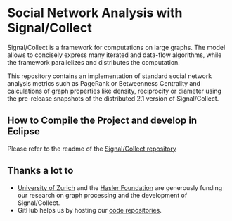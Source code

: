 Social Network Analysis with Signal/Collect
========================================================================================================================

Signal/Collect is a framework for computations on large graphs. The model allows to concisely express many iterated and data-flow algorithms, while the framework parallelizes and distributes the computation.

This repository contains an implementation of standard social network analysis metrics such as PageRank or Betweenness Centrality and calculations of graph properties like density, reciprocity or diameter using the pre-release snapshots of the distributed 2.1 version of Signal/Collect.

How to Compile the Project and develop in Eclipse
--------------------------
Please refer to the readme of the [Signal/Collect repository](https://github.com/uzh/signal-collect)

Thanks a lot to
---------------
* [University of Zurich](http://www.ifi.uzh.ch/ddis.html) and the [Hasler Foundation](http://www.haslerstiftung.ch/en/home) are generously funding our research on graph processing and the development of Signal/Collect.
* GitHub helps us by hosting our [code repositories](https://github.com/uzh/signal-collect).